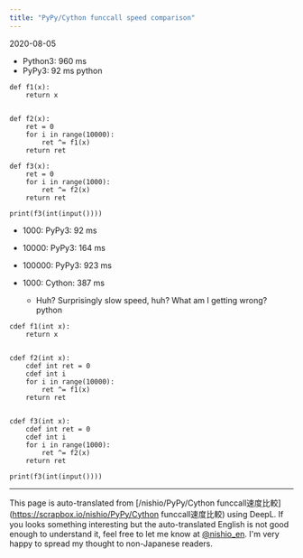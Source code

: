 ```yaml
---
title: "PyPy/Cython funccall speed comparison"
---
```


2020-08-05
- Python3: 960 ms
- PyPy3: 92 ms
python

```
def f1(x):
    return x


def f2(x):
    ret = 0
    for i in range(10000):
        ret ^= f1(x)
    return ret

def f3(x):
    ret = 0
    for i in range(1000):
        ret ^= f2(x)
    return ret

print(f3(int(input())))
```


- 1000: PyPy3: 92 ms
- 10000: PyPy3: 164 ms
- 100000: PyPy3: 923 ms

- 1000: Cython: 387 ms
    - Huh? Surprisingly slow speed, huh? What am I getting wrong?
python

```
cdef f1(int x):
    return x


cdef f2(int x):
    cdef int ret = 0
    cdef int i
    for i in range(10000):
        ret ^= f1(x)
    return ret

  
cdef f3(int x):
    cdef int ret = 0
    cdef int i
    for i in range(1000):
        ret ^= f2(x)
    return ret

print(f3(int(input())))
```


---
This page is auto-translated from [/nishio/PyPy/Cython funccall速度比較](https://scrapbox.io/nishio/PyPy/Cython funccall速度比較) using DeepL. If you looks something interesting but the auto-translated English is not good enough to understand it, feel free to let me know at [@nishio_en](https://twitter.com/nishio_en). I'm very happy to spread my thought to non-Japanese readers.